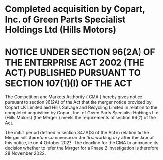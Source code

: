 # Completed acquisition by Copart, Inc. of Green Parts Specialist Holdings Ltd (Hills Motors)

# NOTICE UNDER SECTION 96(2A) OF THE ENTERPRISE ACT 2002 (THE ACT) PUBLISHED PURSUANT TO SECTION 107(1)(I) OF THE ACT

The Competition and Markets Authority ( CMA ) hereby gives notice pursuant to section 96(2A) of the Act that the merger notice provided by Copart UK Limited and Hills Salvage and Recycling Limited in relation to the completed acquisition by Copart, Inc. of Green Parts Specialist Holdings Ltd (Hills Motors) (the Merger ) meets the requirements of section 96(2) of the Act.

The initial period defined in section 34ZA(3) of the Act in relation to the Merger will therefore commence on the first working day after the date of this notice, ie on 4 October 2022. The deadline for the CMA to announce its decision whether to refer the Merger for a Phase 2 investigation is therefore 28 November 2022.